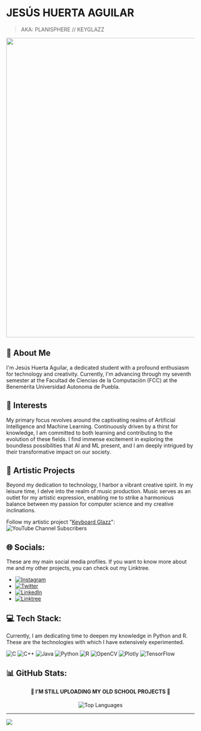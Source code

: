 
# JESÚS HUERTA AGUILAR

> AKA: PLANISPHERE // KEYGLAZZ

<p align= "center">
    <img src="https://media.giphy.com/media/v1.Y2lkPTc5MGI3NjExYmR5NDl6a2N6cTIwcTl1aXpyYXdxcnFxMHM1Zm02cTdlcnZjaXhsaiZlcD12MV9pbnRlcm5hbF9naWZfYnlfaWQmY3Q9Zw/cSEOsuiFxcHwRoR0Eu/giphy-downsized-large.gif" width="800" height="auto" />
</p>

## 🥭 About Me

I'm Jesús Huerta Aguilar, a dedicated student with a profound enthusiasm for technology and creativity. Currently, I'm advancing through my seventh semester at the Facultad de Ciencias de la Computación (FCC) at the Benemérita Universidad Autonoma de Puebla.

## 🧠 Interests 

My primary focus revolves around the captivating realms of Artificial Intelligence and Machine Learning. Continuously driven by a thirst for knowledge, I am committed to both learning and contributing to the evolution of these fields. I find immense excitement in exploring the boundless possibilities that AI and ML present, and I am deeply intrigued by their transformative impact on our society.

## 🎨 Artistic Projects

Beyond my dedication to technology, I harbor a vibrant creative spirit. In my leisure time, I delve into the realm of music production. Music serves as an outlet for my artistic expression, enabling me to strike a harmonious balance between my passion for computer science and my creative inclinations.

Follow my artistic project "[Keyboard Glazz](https://youtube.com/@keyboardglazz)":   ![YouTube Channel Subscribers](https://img.shields.io/youtube/channel/subscribers/UC6-jfBf6FPcoK86qND5daVQ)



## 🌐 Socials:
  
These are my main social media profiles. If you want to know more about me and my other projects, you can check out my Linktree.

- [![Instagram](https://img.shields.io/badge/Instagram-%23E4405F.svg?logo=Instagram&logoColor=white)](https://instagram.com/planisphere.k1) 
- [![Twitter](https://img.shields.io/badge/Twitter-%231DA1F2.svg?logo=Twitter&logoColor=white)](https://twitter.com/PlanisphereK1) 
- [![LinkedIn](https://img.shields.io/badge/LinkedIn-%230077B5.svg?logo=linkedin&logoColor=white)](https://linkedin.com/in/jesushuertaaguilar) 
- [![Linktree](https://img.shields.io/badge/Linktree-%254F1A.svg?logo=Linktree&logoColor=white)
](https://linktr.ee/planispherek1)

## 💻 Tech Stack:
Currently, I am dedicating time to deepen my knowledge in Python and R. These are the technologies with which I have extensively experimented.

![C](https://img.shields.io/badge/c-%2300599C.svg?style=for-the-badge&logo=c&logoColor=white) ![C++](https://img.shields.io/badge/c++-%2300599C.svg?style=for-the-badge&logo=c%2B%2B&logoColor=white) ![Java](https://img.shields.io/badge/java-%23ED8B00.svg?style=for-the-badge&logo=java&logoColor=white) ![Python](https://img.shields.io/badge/python-3670A0?style=for-the-badge&logo=python&logoColor=ffdd54) ![R](https://img.shields.io/badge/r-%23276DC3.svg?style=for-the-badge&logo=r&logoColor=white) ![OpenCV](https://img.shields.io/badge/opencv-%23white.svg?style=for-the-badge&logo=opencv&logoColor=white) ![Plotly](https://img.shields.io/badge/Plotly-%233F4F75.svg?style=for-the-badge&logo=plotly&logoColor=white) ![TensorFlow](https://img.shields.io/badge/TensorFlow-%23FF6F00.svg?style=for-the-badge&logo=TensorFlow&logoColor=white)

## 📊 GitHub Stats:

<h4 align="center">🚨 I’M STILL UPLOADING MY OLD SCHOOL PROJECTS 🚨</h4>

<p align="center">  <img src="https://github-readme-stats.vercel.app/api/top-langs/?username=KPlanisphere&theme=dark&hide_border=false&include_all_commits=false&count_private=false&layout=donut-vertical" alt="Top Languages" />  </p>

---
[![](https://visitcount.itsvg.in/api?id=KPlanisphere&icon=1&color=10)](https://visitcount.itsvg.in)

